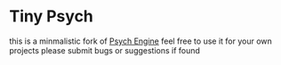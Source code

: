 # Tiny Psych
this is a minmalistic fork of [Psych Engine](https://github.com/ShadowMario/FNF-Psych-Engine)
feel free to use it for your own projects
please submit bugs or suggestions if found